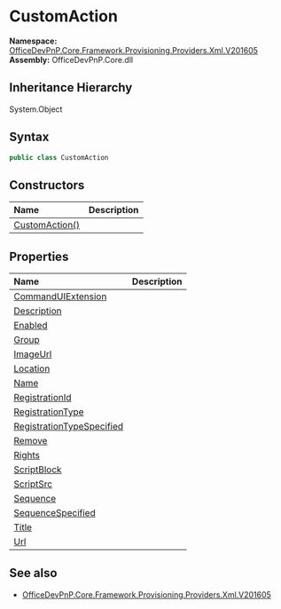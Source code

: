 # CustomAction
  

**Namespace:** [OfficeDevPnP.Core.Framework.Provisioning.Providers.Xml.V201605](OfficeDevPnP.Core.Framework.Provisioning.Providers.Xml.V201605.md)  
**Assembly:** OfficeDevPnP.Core.dll  
## Inheritance Hierarchy
System.Object  
## Syntax
```C#
public class CustomAction
```
## Constructors
|**Name**|**Description**|
|:-----|:-----|
| [CustomAction()](OfficeDevPnP.Core.Framework.Provisioning.Providers.Xml.V201605.CustomAction.ctor1.md) |  
## Properties
|**Name**|**Description**|
|:-----|:-----|
| [CommandUIExtension](OfficeDevPnP.Core.Framework.Provisioning.Providers.Xml.V201605.CustomAction.CommandUIExtension.md) | 
| [Description](OfficeDevPnP.Core.Framework.Provisioning.Providers.Xml.V201605.CustomAction.Description.md) | 
| [Enabled](OfficeDevPnP.Core.Framework.Provisioning.Providers.Xml.V201605.CustomAction.Enabled.md) | 
| [Group](OfficeDevPnP.Core.Framework.Provisioning.Providers.Xml.V201605.CustomAction.Group.md) | 
| [ImageUrl](OfficeDevPnP.Core.Framework.Provisioning.Providers.Xml.V201605.CustomAction.ImageUrl.md) | 
| [Location](OfficeDevPnP.Core.Framework.Provisioning.Providers.Xml.V201605.CustomAction.Location.md) | 
| [Name](OfficeDevPnP.Core.Framework.Provisioning.Providers.Xml.V201605.CustomAction.Name.md) | 
| [RegistrationId](OfficeDevPnP.Core.Framework.Provisioning.Providers.Xml.V201605.CustomAction.RegistrationId.md) | 
| [RegistrationType](OfficeDevPnP.Core.Framework.Provisioning.Providers.Xml.V201605.CustomAction.RegistrationType.md) | 
| [RegistrationTypeSpecified](OfficeDevPnP.Core.Framework.Provisioning.Providers.Xml.V201605.CustomAction.RegistrationTypeSpecified.md) | 
| [Remove](OfficeDevPnP.Core.Framework.Provisioning.Providers.Xml.V201605.CustomAction.Remove.md) | 
| [Rights](OfficeDevPnP.Core.Framework.Provisioning.Providers.Xml.V201605.CustomAction.Rights.md) | 
| [ScriptBlock](OfficeDevPnP.Core.Framework.Provisioning.Providers.Xml.V201605.CustomAction.ScriptBlock.md) | 
| [ScriptSrc](OfficeDevPnP.Core.Framework.Provisioning.Providers.Xml.V201605.CustomAction.ScriptSrc.md) | 
| [Sequence](OfficeDevPnP.Core.Framework.Provisioning.Providers.Xml.V201605.CustomAction.Sequence.md) | 
| [SequenceSpecified](OfficeDevPnP.Core.Framework.Provisioning.Providers.Xml.V201605.CustomAction.SequenceSpecified.md) | 
| [Title](OfficeDevPnP.Core.Framework.Provisioning.Providers.Xml.V201605.CustomAction.Title.md) | 
| [Url](OfficeDevPnP.Core.Framework.Provisioning.Providers.Xml.V201605.CustomAction.Url.md) | 
## See also
- [OfficeDevPnP.Core.Framework.Provisioning.Providers.Xml.V201605](OfficeDevPnP.Core.Framework.Provisioning.Providers.Xml.V201605.md)
